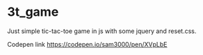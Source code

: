 # 3t_game
Just simple tic-tac-toe game in js with some jquery and reset.css.


Codepen link https://codepen.io/sam3000/pen/XVpLbE
